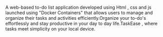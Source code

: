 A web-based to-do list application developed using Html , css and js launched using "Docker Containers" that allows users to manage and organize their tasks and activities efficiently.Organize your to-do's effortlessly and stay productive in your day to day life.TaskEase , where tasks meet simplicity on your local device.
